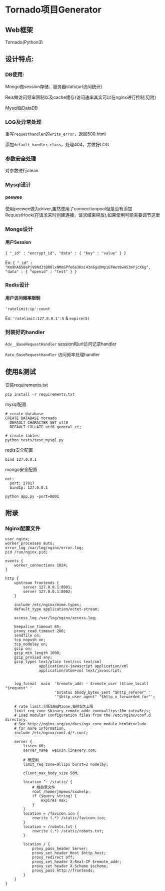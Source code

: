 # Tornado项目Generator

## Web框架
Tornado(Python3)

## 设计特点:

### DB使用:
Mongo做session存储、服务器stats(url访问统计)

Reis做访问频率限制以及cache缓存(访问速率其实可以在nginx进行控制,见附)

Mysql做DataDB

### LOG及异常处理
重写`requesthandler`的`write_error`，返回500.html

添加`default_handler_class`，处理404，并做好LOG

### 参数安全处理
对参数进行clean

### Mysql设计
#### peewee
使用peewee做为driver,虽然使用了connectionpool但是没有添加RequestHook(在请求来时创建连接，请求结束释放),如果使用可能需要调节这里

### Mongo设计
#### 用户Session
`{ "_id" : "encrypt_id", "data" : { "key" : "value" } }`

Ex: `{ "_id" : "Km9hAb58ePjV9NdJtBR0lxNMmSPfe6e3Kmi43n6gsDMp1GTWet8wHS3mYjcX6g", "data" : { "openid" : "test" } }`

### Redis设计
#### 用户访问频率限制
`'ratelimit:ip':count`

Ex: `'ratelimit:127.0.0.1':5` & `expire(5)`

### 封装好的handler

`Adv__BaseRequestHandler` session和url访问记录handler

`Rate_BaseRequestHandler` 访问频率处理handler

## 使用&测试

安装requirements.txt
```
pip install -r requirements.txt
```

mysql配置
```
# create database
CREATE DATABASE tornado
  DEFAULT CHARACTER SET utf8
  DEFAULT COLLATE utf8_general_ci;

# create tables
python tests/test_mysql.py
```
redis安全配置
```
bind 127.0.0.1
```

mongo安全配置
```
net:
  port: 27017
  bindIp: 127.0.0.1
```

`python app.py -port=8001`

## 附录

### Nginx配置文件
```
user nginx;
worker_processes auto;
error_log /var/log/nginx/error.log;
pid /run/nginx.pid;

events {
    worker_connections 1024;
}

http {
    upstream frontends {
        server 127.0.0.1:8001;
        server 127.0.0.1:8002;
    }

    include /etc/nginx/mime.types;
    default_type application/octet-stream;

    access_log /var/log/nginx/access.log;

    keepalive_timeout 65;
    proxy_read_timeout 200;
    sendfile on;
    tcp_nopush on;
    tcp_nodelay on;
    gzip on;
    gzip_min_length 1000;
    gzip_proxied any;
    gzip_types text/plain text/css text/xml
               application/x-javascript application/xml
               application/atom+xml text/javascript;


    log_format  main  '$remote_addr - $remote_user [$time_local] "$request" '
                      '$status $body_bytes_sent "$http_referer" '
                      '"$http_user_agent" "$http_x_forwarded_for"';

    # rate limit:分配10m的zone,每秒5次上限
    limit_req_zone $binary_remote_addr zone=allips:10m rate=5r/s;
    # Load modular configuration files from the /etc/nginx/conf.d directory.
    # See http://nginx.org/en/docs/ngx_core_module.html#include
    # for more information.
    include /etc/nginx/conf.d/*.conf;

    server {
        listen 80;
        server_name  weixin.linevery.com;

        # 桶控制
        limit_req zone=allips burst=2 nodelay;

        client_max_body_size 50M;

        location ^~ /static/ {
            # 根目录文件
            root /home/jmpews/sxuhelp;
            if ($query_string) {
                expires max;
            }
        }
        location = /favicon.ico {
            rewrite (.*) /static/favicon.ico;
        }
        location = /robots.txt {
            rewrite (.*) /static/robots.txt;
        }

        location / {
            proxy_pass_header Server;
            proxy_set_header Host $http_host;
            proxy_redirect off;
            proxy_set_header X-Real-IP $remote_addr;
            proxy_set_header X-Scheme $scheme;
            proxy_pass http://frontends;
        }
    }
}
```
